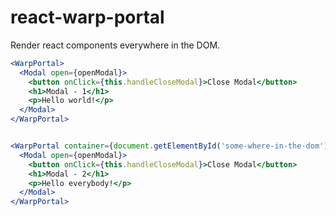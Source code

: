 # react-warp-portal
Render react components everywhere in the DOM.

```jsx
<WarpPortal>
  <Modal open={openModal}>
    <button onClick={this.handleCloseModal}>Close Modal</button>
    <h1>Modal - 1</h1>
    <p>Hello world!</p>
  </Modal>
</WarpPortal>


<WarpPortal container={document.getElementById('some-where-in-the-dom')}>
  <Modal open={openModal}>
    <button onClick={this.handleCloseModal}>Close Modal</button>
    <h1>Modal - 2</h1>
    <p>Hello everybody!</p>
  </Modal>
</WarpPortal>
```
